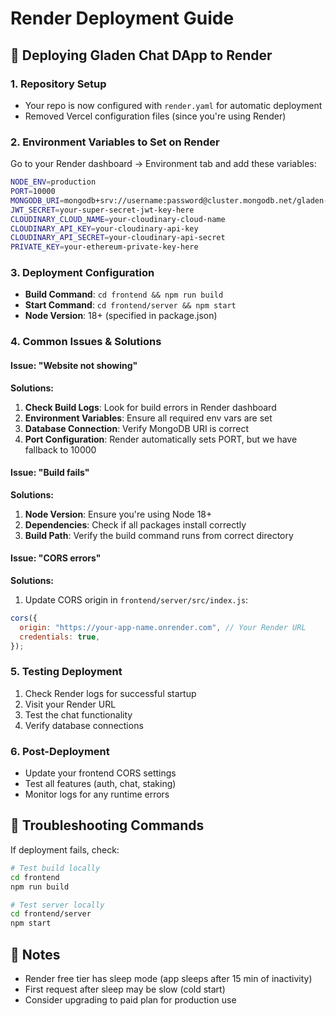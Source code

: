 # Render Deployment Guide

## 🚀 Deploying Gladen Chat DApp to Render

### 1. **Repository Setup**

- Your repo is now configured with `render.yaml` for automatic deployment
- Removed Vercel configuration files (since you're using Render)

### 2. **Environment Variables to Set on Render**

Go to your Render dashboard → Environment tab and add these variables:

```bash
NODE_ENV=production
PORT=10000
MONGODB_URI=mongodb+srv://username:password@cluster.mongodb.net/gladen-chat?retryWrites=true&w=majority
JWT_SECRET=your-super-secret-jwt-key-here
CLOUDINARY_CLOUD_NAME=your-cloudinary-cloud-name
CLOUDINARY_API_KEY=your-cloudinary-api-key
CLOUDINARY_API_SECRET=your-cloudinary-api-secret
PRIVATE_KEY=your-ethereum-private-key-here
```

### 3. **Deployment Configuration**

- **Build Command**: `cd frontend && npm run build`
- **Start Command**: `cd frontend/server && npm start`
- **Node Version**: 18+ (specified in package.json)

### 4. **Common Issues & Solutions**

#### Issue: "Website not showing"

**Solutions:**

1. **Check Build Logs**: Look for build errors in Render dashboard
2. **Environment Variables**: Ensure all required env vars are set
3. **Database Connection**: Verify MongoDB URI is correct
4. **Port Configuration**: Render automatically sets PORT, but we have fallback to 10000

#### Issue: "Build fails"

**Solutions:**

1. **Node Version**: Ensure you're using Node 18+
2. **Dependencies**: Check if all packages install correctly
3. **Build Path**: Verify the build command runs from correct directory

#### Issue: "CORS errors"

**Solutions:**

1. Update CORS origin in `frontend/server/src/index.js`:

```javascript
cors({
  origin: "https://your-app-name.onrender.com", // Your Render URL
  credentials: true,
});
```

### 5. **Testing Deployment**

1. Check Render logs for successful startup
2. Visit your Render URL
3. Test the chat functionality
4. Verify database connections

### 6. **Post-Deployment**

- Update your frontend CORS settings
- Test all features (auth, chat, staking)
- Monitor logs for any runtime errors

## 🔧 Troubleshooting Commands

If deployment fails, check:

```bash
# Test build locally
cd frontend
npm run build

# Test server locally
cd frontend/server
npm start
```

## 📝 Notes

- Render free tier has sleep mode (app sleeps after 15 min of inactivity)
- First request after sleep may be slow (cold start)
- Consider upgrading to paid plan for production use
